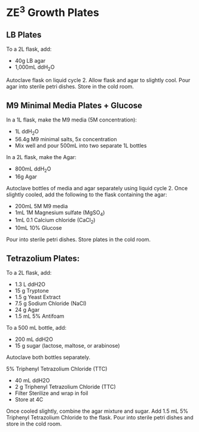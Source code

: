 # ZE<sup>3</sup> Growth Plates

## LB Plates
To a 2L flask, add:  
- 40g LB agar 
- 1,000mL ddH<sub>2</sub>O

Autoclave flask on liquid cycle 2. Allow flask and agar to slightly cool. Pour agar into sterile petri dishes. Store in the cold room. 

## M9 Minimal Media Plates + Glucose  
In a 1L flask, make the M9 media (5M concentration): 
- 1L ddH<sub>2</sub>O
- 56.4g M9 minimal salts, 5x concentration 
- Mix well and pour 500mL into two separate 1L bottles 

In a 2L flask, make the Agar: 
- 800mL ddH<sub>2</sub>O
- 16g Agar

Autoclave bottles of media and agar separately using liquid cycle 2. Once slightly cooled, add the following to the flask containing the agar: 
- 200mL 5M M9 media 
- 1mL 1M Magnesium sulfate (MgSO<sub>4</sub>)
- 1mL 0.1 Calcium chloride (CaCl<sub>2</sub>) 
- 10mL 10% Glucose 

Pour into sterile petri dishes. Store plates in the cold room. 

## Tetrazolium Plates:
To a 2L flask, add:
- 1.3 L ddH2O
- 15 g Tryptone 
- 1.5 g Yeast Extract 
- 7.5 g Sodium Chloride (NaCl) 
- 24 g Agar 
- 1.5 mL 5% Antifoam 

To a 500 mL bottle, add: 
- 200 mL ddH2O
- 15 g sugar (lactose, maltose, or arabinose) 

Autoclave both bottles separately.

5% Triphenyl Tetrazolium Chloride (TTC)
- 40 mL ddH2O 
- 2 g Triphenyl Tetrazolium Chloride (TTC) 
- Filter Sterilize and wrap in foil
- Store at 4C 

Once cooled slightly, combine the agar mixture and sugar. Add 1.5 mL 5% Triphenyl Tetrazolium Chloride to the flask. Pour into sterile petri dishes and store in the cold room. 

